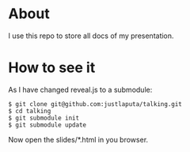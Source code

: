 About
=======

I use this repo to store all docs of my presentation.

How to see it
=======

As I have changed reveal.js to a submodule:

    $ git clone git@github.com:justlaputa/talking.git
    $ cd talking
    $ git submodule init
    $ git submodule update

Now open the slides/*.html in you browser.
